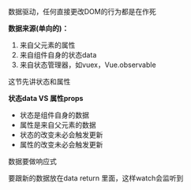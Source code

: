 数据驱动，任何直接更改DOM的行为都是在作死

**数据来源(单向的)：**

1. 来自父元素的属性
2. 来自组件自身的状态data
3. 来自状态管理器，如vuex，Vue.observable

这节先讲状态和属性

**状态data VS 属性props**

- 状态是组件自身的数据
- 属性是来自父元素的数据
- 状态的改变未必会触发更新
- 属性的改变未必会触发更新

数据要做响应式

要跟新的数据放在data return 里面，这样watch会监听到